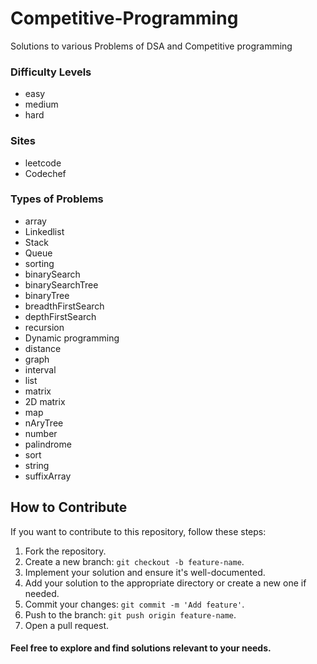 # Competitive-Programming

Solutions to various Problems of DSA and Competitive programming

### Difficulty Levels
- easy
- medium
- hard

### Sites
- leetcode
- Codechef

### Types of Problems
- array
- Linkedlist
- Stack
- Queue
- sorting 
- binarySearch
- binarySearchTree
- binaryTree
- breadthFirstSearch
- depthFirstSearch
- recursion
- Dynamic programming 
- distance
- graph
- interval
- list
- matrix
- 2D matrix
- map
- nAryTree
- number
- palindrome
- sort
- string
- suffixArray

## How to Contribute

If you want to contribute to this repository, follow these steps:

1. Fork the repository.
2. Create a new branch: `git checkout -b feature-name`.
3. Implement your solution and ensure it's well-documented.
4. Add your solution to the appropriate directory or create a new one if needed.
5. Commit your changes: `git commit -m 'Add feature'`.
6. Push to the branch: `git push origin feature-name`.
7. Open a pull request.

#### Feel free to explore and find solutions relevant to your needs.

